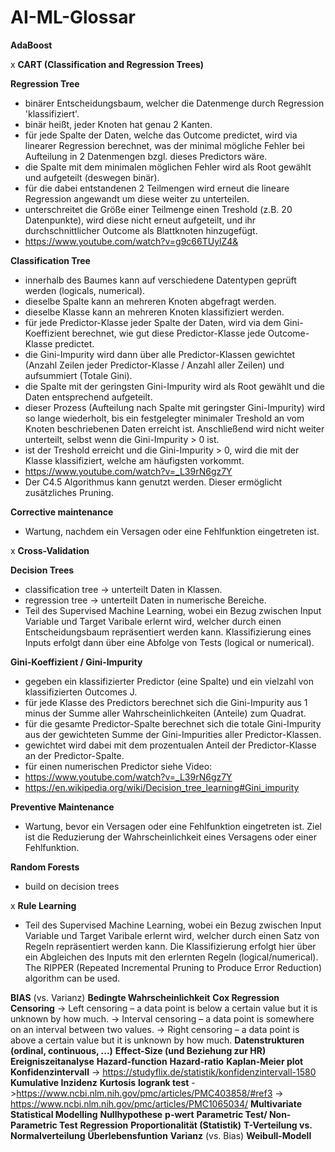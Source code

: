 # AI-ML-Glossar

**AdaBoost**


x **CART (Classification and Regression Trees)**


**Regression Tree**
- binärer Entscheidungsbaum, welcher die Datenmenge durch Regression 'klassifiziert'.
- binär heißt, jeder Knoten hat genau 2 Kanten.
- für jede Spalte der Daten, welche das Outcome predictet, wird via linearer Regression berechnet, was der minimal mögliche Fehler bei Aufteilung in 2 Datenmengen bzgl. dieses Predictors wäre.
- die Spalte mit dem minimalen möglichen Fehler wird als Root gewählt und aufgeteilt (deswegen binär).
- für die dabei entstandenen 2 Teilmengen wird erneut die lineare Regression angewandt um diese weiter zu unterteilen.
- unterschreitet die Größe einer Teilmenge einen Treshold (z.B. 20 Datenpunkte), wird diese nicht erneut aufgeteilt, und ihr durchschnittlicher Outcome als Blattknoten hinzugefügt.
- https://www.youtube.com/watch?v=g9c66TUylZ4&

**Classification Tree**
- innerhalb des Baumes kann auf verschiedene Datentypen geprüft werden (logicals, numerical).
- dieselbe Spalte kann an mehreren Knoten abgefragt werden.
- dieselbe Klasse kann an mehreren Knoten klassifiziert werden.
- für jede Predictor-Klasse jeder Spalte der Daten, wird via dem Gini-Koeffizient berechnet, wie gut diese Predictor-Klasse jede Outcome-Klasse predictet.
- die Gini-Impurity wird dann über alle Predictor-Klassen gewichtet (Anzahl Zeilen jeder Predictor-Klasse / Anzahl aller Zeilen) und aufsummiert (Totale Gini).
- die Spalte mit der geringsten Gini-Impurity wird als Root gewählt und die Daten entsprechend aufgeteilt.
- dieser Prozess (Aufteilung nach Spalte mit geringster Gini-Impurity) wird so lange wiederholt, bis ein festgelegter minimaler Treshold an vom Knoten beschriebenen Daten erreicht ist. Anschließend wird nicht weiter unterteilt, selbst wenn die Gini-Impurity > 0 ist.
- ist der Treshold erreicht und die Gini-Impurity > 0, wird die mit der Klasse klassifiziert, welche am häufigsten vorkommt.
- https://www.youtube.com/watch?v=_L39rN6gz7Y
- Der C4.5 Algorithmus kann genutzt werden. Dieser ermöglicht zusätzliches Pruning.

**Corrective maintenance**
- Wartung, nachdem ein Versagen oder eine Fehlfunktion eingetreten ist.

x **Cross-Validation**

**Decision Trees**
- classification tree -> unterteilt Daten in Klassen.
- regression tree -> unterteilt Daten in numerische Bereiche.
- Teil des Supervised Machine Learning, wobei ein Bezug zwischen Input Variable und Target Varibale erlernt wird, welcher durch einen Entscheidungsbaum repräsentiert werden kann. Klassifizierung eines Inputs erfolgt dann über eine Abfolge von Tests (logical or numerical).

**Gini-Koeffizient / Gini-Impurity**
- gegeben ein klassifizierter Predictor (eine Spalte) und ein vielzahl von klassifizierten Outcomes J.
- für jede Klasse des Predictors berechnet sich die Gini-Impurity aus 1 minus der Summe aller Wahrscheinlichkeiten (Anteile) zum Quadrat.
- für die gesamte Predictor-Spalte berechnet sich die totale Gini-Impurity aus der gewichteten Summe der Gini-Impurities aller Predictor-Klassen.
- gewichtet wird dabei mit dem prozentualen Anteil der Predictor-Klasse an der Predictor-Spalte.
- für einen numerischen Predictor siehe Video:
- https://www.youtube.com/watch?v=_L39rN6gz7Y
- https://en.wikipedia.org/wiki/Decision_tree_learning#Gini_impurity

**Preventive Maintenance**
- Wartung, bevor ein Versagen oder eine Fehlfunktion eingetreten ist. Ziel ist die Reduzierung der Wahrscheinlichkeit eines Versagens oder einer Fehlfunktion.

**Random Forests**
- build on decision trees

x **Rule Learning**
- Teil des Supervised Machine Learning, wobei ein Bezug zwischen Input Variable und Target Varibale erlernt wird, welcher durch einen Satz von Regeln repräsentiert werden kann. Die Klassifizierung erfolgt hier über ein Abgleichen des Inputs mit den erlernten Regeln (logical/numerical).
The RIPPER (Repeated Incremental Pruning to Produce Error Reduction) algorithm can be used.






**BIAS** (vs. Varianz)
**Bedingte Wahrscheinlichkeit**
**Cox Regression**
**Censoring**
    -> Left censoring – a data point is below a certain value but it is unknown by how much.
    -> Interval censoring – a data point is somewhere on an interval between two values.
    -> Right censoring – a data point is above a certain value but it is unknown by how much.
**Datenstrukturen (ordinal, continuous, ...)**
**Effect-Size (und Beziehung zur HR)**
**Ereigniszeitanalyse**
**Hazard-function**
**Hazard-ratio**
**Kaplan-Meier plot**
**Konfidenzintervall**
    -> https://studyflix.de/statistik/konfidenzintervall-1580
**Kumulative Inzidenz**
**Kurtosis**
**logrank test**
    ->https://www.ncbi.nlm.nih.gov/pmc/articles/PMC403858/#ref3
    -> https://www.ncbi.nlm.nih.gov/pmc/articles/PMC1065034/
**Multivariate Statistical Modelling**
**Nullhypothese**
**p-wert**
**Parametric Test/ Non-Parametric Test**
**Regression**
**Proportionalität (Statistik)**
**T-Verteilung vs. Normalverteilung**
**Überlebensfuntion**
**Varianz** (vs. Bias)
**Weibull-Modell**




